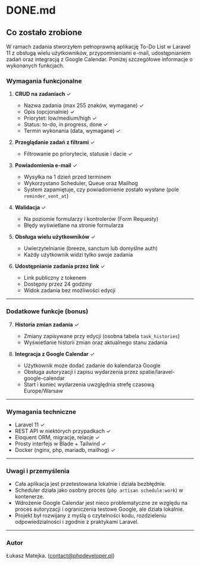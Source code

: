 # DONE.md

## Co zostało zrobione

W ramach zadania stworzyłem pełnoprawną aplikację To-Do List w Laravel 11 z obsługą wielu użytkowników, przypomnieniami e-mail, udostępnianiem zadań oraz integracją z Google Calendar. Poniżej szczegółowe informacje o wykonanych funkcjach.

### Wymagania funkcjonalne

1. **CRUD na zadaniach** ✓  
   - Nazwa zadania (max 255 znaków, wymagane) ✓
   - Opis (opcjonalnie) ✓
   - Priorytet: low/medium/high ✓
   - Status: to-do, in progress, done ✓
   - Termin wykonania (data, wymagane) ✓

2. **Przeglądanie zadań z filtrami** ✓
   - Filtrowanie po priorytecie, statusie i dacie ✓

3. **Powiadomienia e-mail** ✓
   - Wysyłka na 1 dzień przed terminem
   - Wykorzystano Scheduler, Queue oraz Mailhog
   - System zapamiętuje, czy powiadomienie zostało wysłane (pole `reminder_sent_at`)

4. **Walidacja** ✓
   - Na poziomie formularzy i kontrolerów (Form Requesty)
   - Błędy wyświetlane na stronie formularza

5. **Obsługa wielu użytkowników** ✓
   - Uwierzytelnianie (breeze, sanctum lub domyślne auth)
   - Każdy użytkownik widzi tylko swoje zadania

6. **Udostępnianie zadania przez link** ✓
   - Link publiczny z tokenem
   - Dostępny przez 24 godziny
   - Widok zadania bez możliwości edycji

---

### Dodatkowe funkcje (bonus)

7. **Historia zmian zadania** ✓
   - Zmiany zapisywane przy edycji (osobna tabela `task_histories`)
   - Wyświetlanie historii zmian oraz aktualnego stanu zadania

8. **Integracja z Google Calendar** ✓
   - Użytkownik może dodać zadanie do kalendarza Google
   - Obsługa autoryzacji i zapisu wydarzenia przez spatie/laravel-google-calendar
   - Start i koniec wydarzenia uwzględnia strefę czasową Europe/Warsaw

---

### Wymagania techniczne

- Laravel 11 ✓
- REST API w niektórych przypadkach ✓
- Eloquent ORM, migracje, relacje ✓
- Prosty interfejs w Blade + Tailwind ✓
- Docker (nginx, php, mariadb, mailhog) ✓

---

### Uwagi i przemyślenia

- Cała aplikacja jest przetestowana lokalnie i działa bezbłędnie.
- Scheduler działa jako osobny proces (`php artisan schedule:work`) w kontenerze.
- Wdrożenie Google Calendar jest nieco problematyczne ze względu na proces autoryzacji i ograniczenia testowe Google, ale działa lokalnie.
- Projekt był rozwijany z myślą o czytelności kodu, rozdzieleniu odpowiedzialności i zgodnie z praktykami Laravel.

---

### Autor
Łukasz Matejka. (contact@phpdeveloper.pl)


